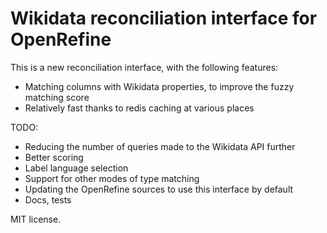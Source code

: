 Wikidata reconciliation interface for OpenRefine
================================================

This is a new reconciliation interface, with the following features:
* Matching columns with Wikidata properties, to improve the fuzzy
  matching score
* Relatively fast thanks to redis caching at various places

TODO:
* Reducing the number of queries made to the Wikidata API further
* Better scoring
* Label language selection
* Support for other modes of type matching
* Updating the OpenRefine sources to use this interface by default
* Docs, tests

MIT license.

